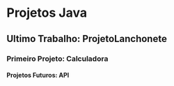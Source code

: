 # Projetos Java

## Ultimo Trabalho: ProjetoLanchonete

### Primeiro Projeto: Calculadora

#### Projetos Futuros: API
